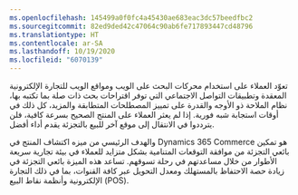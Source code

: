 ```yaml
---
ms.openlocfilehash: 145499a0f0fc4a45430ae683eac3dc57beedfbc2
ms.sourcegitcommit: 82ed9ded42c47064c90ab6fe717893447cd48796
ms.translationtype: HT
ms.contentlocale: ar-SA
ms.lasthandoff: 10/19/2020
ms.locfileid: "6070139"
---
```

تعوّد العملاء على استخدام محركات البحث على الويب ومواقع الويب للتجارة الإلكترونية المعقدة وتطبيقات التواصل الاجتماعي التي توفر اقتراحات بحث ذات صلة بما تكتبه بها، نظام الملاحة ذو الأوجه والقدرة على تمييز المصطلحات المتطابقة والمزيد، كل ذلك في أوقات استجابة شبه فورية. إذا لم يعثر العملاء على المنتج الصحيح بسرعة كافية، فلن يترددوا في الانتقال إلى موقع آخر للبيع بالتجزئة يقدم أداء أفضل.

والهدف الرئيسي من ميزه اكتشاف المنتج في Dynamics 365 Commerce هو تمكين بائعي التجزئة من موافقة التوقعات المتنامية بشكل متزايد للعملاء في بيئة تجارية سريعة الأطوار من خلال مساعدتهم في رحلة تسوقهم. تساعد هذه الميزة بائعي التجزئة في زيادة حصة الاحتفاظ بالمستهلك ومعدل التحويل عبر كافة القنوات، بما في ذلك التجارة الإلكترونية وأنظمة نقاط البيع (POS).

